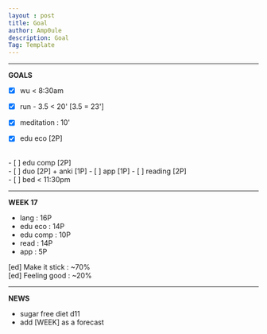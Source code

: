 ```yaml
---
layout : post
title: Goal
author: Amp0ule
description: Goal
Tag: Template
---
```


****
**GOALS**

- [x] wu < 8:30am
- [x] run - 3.5 < 20' [3.5 = 23']
- [x] meditation : 10'
- [x] edu eco [2P]


<br/>
- [ ] edu comp [2P] 

<br/>
- [ ] duo [2P] + anki [1P]
- [ ] app [1P]
- [ ] reading [2P]

<br/>
- [ ] bed < 11:30pm

*****
**WEEK 17**

 - lang : 16P
 - edu eco : 14P
 - edu comp : 10P
 - read : 14P
 - app : 5P
 
[ed] Make it stick : \~70%      
	                [ed] Feeling good : \~20%


*****
**NEWS**

- sugar free diet d11
- add [WEEK] as a forecast













